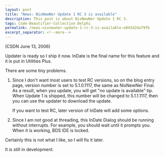 ```yaml
---
layout: post
title: "News: NixNewNer Update 1 RC 3 is available"
description: This post is about NixNewNer Update 1 RC 3.
tags: Code-Beautifier-Collection Delphi
permalink: /news-nixnewner-update-1-rc-3-is-available-e843d2da79fb
excerpt_separator: <!--more-->
---
```

(CSDN June 13, 2006)

Updater is ready so I ship it now. InDate is the final name for this feature and it is put in Utilities Plus.
<!--more-->

There are some tiny problems.

1. Since I don't want most users to test RC versions, so on the blog entry page, version number is set to 5.1.0.1117, the same as NixNewNer Final. As a result, when you update, you will get "no update is available" tip. When Update 1 is shipped, this number will be changed to 5.1.1.1117, then you can use the updater to download the update.

   If you want to test RC, later version of InDate will add some options.

1. Since I am not good at threading, this InDate Dialog should be running without interrupts. For example, you should wait until it prompts you. When it is working, BDS IDE is locked.

Certainly this is not what I like, so I will fix it later.

It is still in development.
